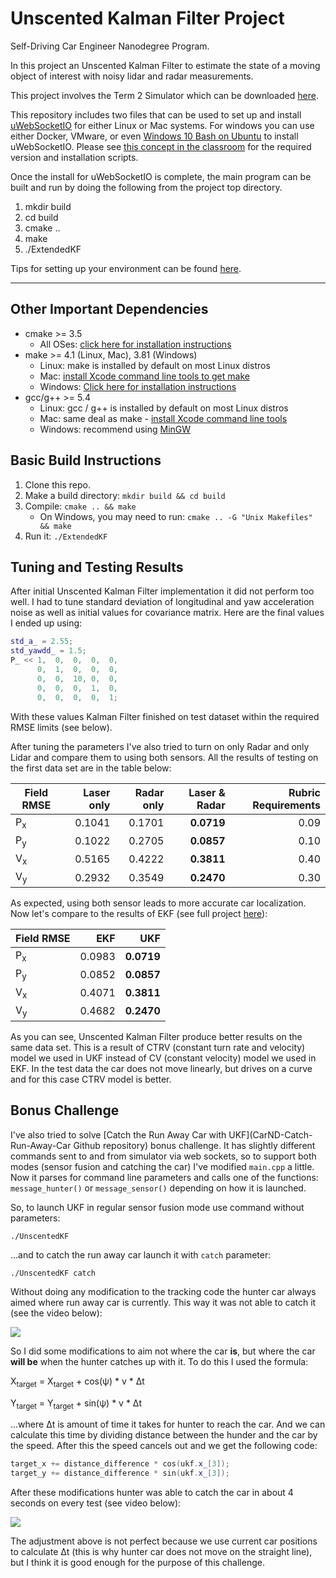 # Unscented Kalman Filter Project
Self-Driving Car Engineer Nanodegree Program.

In this project an Unscented Kalman Filter to estimate the state of a moving object of interest with noisy lidar and radar measurements. 

This project involves the Term 2 Simulator which can be downloaded [here](https://github.com/udacity/self-driving-car-sim/releases).

This repository includes two files that can be used to set up and install [uWebSocketIO](https://github.com/uWebSockets/uWebSockets) for either Linux or Mac systems. For windows you can use either Docker, VMware, or even [Windows 10 Bash on Ubuntu](https://www.howtogeek.com/249966/how-to-install-and-use-the-linux-bash-shell-on-windows-10/) to install uWebSocketIO. Please see [this concept in the classroom](https://classroom.udacity.com/nanodegrees/nd013/parts/40f38239-66b6-46ec-ae68-03afd8a601c8/modules/0949fca6-b379-42af-a919-ee50aa304e6a/lessons/f758c44c-5e40-4e01-93b5-1a82aa4e044f/concepts/16cf4a78-4fc7-49e1-8621-3450ca938b77) for the required version and installation scripts.

Once the install for uWebSocketIO is complete, the main program can be built and run by doing the following from the project top directory.

1. mkdir build
2. cd build
3. cmake ..
4. make
5. ./ExtendedKF

Tips for setting up your environment can be found [here](https://classroom.udacity.com/nanodegrees/nd013/parts/40f38239-66b6-46ec-ae68-03afd8a601c8/modules/0949fca6-b379-42af-a919-ee50aa304e6a/lessons/f758c44c-5e40-4e01-93b5-1a82aa4e044f/concepts/23d376c7-0195-4276-bdf0-e02f1f3c665d).

---

## Other Important Dependencies

* cmake >= 3.5
  * All OSes: [click here for installation instructions](https://cmake.org/install/)
* make >= 4.1 (Linux, Mac), 3.81 (Windows)
  * Linux: make is installed by default on most Linux distros
  * Mac: [install Xcode command line tools to get make](https://developer.apple.com/xcode/features/)
  * Windows: [Click here for installation instructions](http://gnuwin32.sourceforge.net/packages/make.htm)
* gcc/g++ >= 5.4
  * Linux: gcc / g++ is installed by default on most Linux distros
  * Mac: same deal as make - [install Xcode command line tools](https://developer.apple.com/xcode/features/)
  * Windows: recommend using [MinGW](http://www.mingw.org/)

## Basic Build Instructions

1. Clone this repo.
2. Make a build directory: `mkdir build && cd build`
3. Compile: `cmake .. && make` 
   * On Windows, you may need to run: `cmake .. -G "Unix Makefiles" && make`
4. Run it: `./ExtendedKF `

## Tuning and Testing Results

After initial Unscented Kalman Filter implementation it did not perform too well. I had to tune standard deviation of longitudinal and yaw acceleration noise as well as initial values for covariance matrix. Here are the final values I ended up using:

```cpp
std_a_ = 2.55;
std_yawdd_ = 1.5;
P_ << 1,  0,  0,  0,  0,
      0,  1,  0,  0,  0,
      0,  0,  10, 0,  0,
      0,  0,  0,  1,  0,
      0,  0,  0,  0,  1;
```

With these values Kalman Filter finished on test dataset within the required RMSE limits (see below).

After tuning the parameters I've also tried to turn on only Radar and only Lidar and compare them to using both sensors. All the results of testing on the first data set are in the table below:

| Field RMSE    | Laser only | Radar only | Laser & Radar | Rubric Requirements |
| ------------- |-------------:| -----:| -----:| -----:|
| P<sub>x</sub>  | 0.1041 | 0.1701 | **0.0719** | 0.09 |
| P<sub>y</sub>  | 0.1022 | 0.2705 | **0.0857** | 0.10 |
| V<sub>x</sub> | 0.5165 | 0.4222 | **0.3811** | 0.40 |
| V<sub>y</sub> | 0.2932 | 0.3549 | **0.2470** | 0.30 |

As expected, using both sensor leads to more accurate car localization. Now let's compare to the results of EKF (see full project [here](https://github.com/ysavchenko/carnd-term2-extended-kalman-filter)):

| Field RMSE    | EKF | UKF |
| ------------- |----:|----:|
| P<sub>x</sub>  | 0.0983 | **0.0719** |
| P<sub>y</sub>  | 0.0852 | **0.0857** |
| V<sub>x</sub>  | 0.4071 | **0.3811** |
| V<sub>y</sub>  | 0.4682 | **0.2470** |

As you can see, Unscented Kalman Filter produce better results on the same data set. This is a result of CTRV (constant turn rate and velocity) model we used in UKF instead of CV (constant velocity) model we used in EKF. In the test data the car does not move linearly, but drives on a curve and for this case CTRV model is better.

## Bonus Challenge

I've also tried to solve [Catch the Run Away Car with UKF](CarND-Catch-Run-Away-Car Github repository) bonus challenge. It has slightly different commands sent to and from simulator via web sockets, so to support both modes (sensor fusion and catching the car) I've modified `main.cpp` a little. Now it parses for command line parameters and calls one of the functions: `message_hunter()` or `message_sensor()` depending on how it is launched. 

So, to launch UKF in regular sensor fusion mode use command without parameters:

```
./UnscentedKF
```

...and to catch the run away car launch it with `catch` parameter:

```
./UnscentedKF catch
```

Without doing any modification to the tracking code the hunter car always aimed where run away car is currently. This way it was not able to catch it (see the video below):

[![](http://img.youtube.com/vi/8JJ26SqNixw/0.jpg)](http://www.youtube.com/watch?v=8JJ26SqNixw)

So I did some modifications to aim not where the car **is**, but where the car **will be** when the hunter catches up with it. To do this I used the formula:

X<sub>target</sub> = X<sub>target</sub> + cos(ψ) * v * Δt

Y<sub>target</sub> = Y<sub>target</sub> + sin(ψ) * v * Δt

...where Δt is amount of time it takes for hunter to reach the car. And we can calculate this time by dividing distance between the hunder and the car by the speed. After this the speed cancels out and we get the following code:

```cpp
target_x += distance_difference * cos(ukf.x_[3]);
target_y += distance_difference * sin(ukf.x_[3]);
```

After these modifications hunter was able to catch the car in about 4 seconds on every test (see video below):

[![](http://img.youtube.com/vi/fLvtjII-kI8/0.jpg)](http://www.youtube.com/watch?v=fLvtjII-kI8)

The adjustment above is not perfect because we use current car positions to calculate Δt (this is why hunter car does not move on the straight line), but I think it is good enough for the purpose of this challenge.